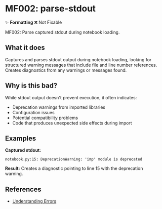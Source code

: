 # MF002: parse-stdout

✨ **Formatting** ❌ Not Fixable

MF002: Parse captured stdout during notebook loading.

## What it does

Captures and parses stdout output during notebook loading, looking for
structured warning messages that include file and line number references.
Creates diagnostics from any warnings or messages found.

## Why is this bad?

While stdout output doesn't prevent execution, it often indicates:
- Deprecation warnings from imported libraries
- Configuration issues
- Potential compatibility problems
- Code that produces unexpected side effects during import

## Examples

**Captured stdout:**
```
notebook.py:15: DeprecationWarning: 'imp' module is deprecated
```

**Result:** Creates a diagnostic pointing to line 15 with the deprecation warning.

## References

- [Understanding Errors](https://docs.marimo.io/guides/understanding_errors/)

